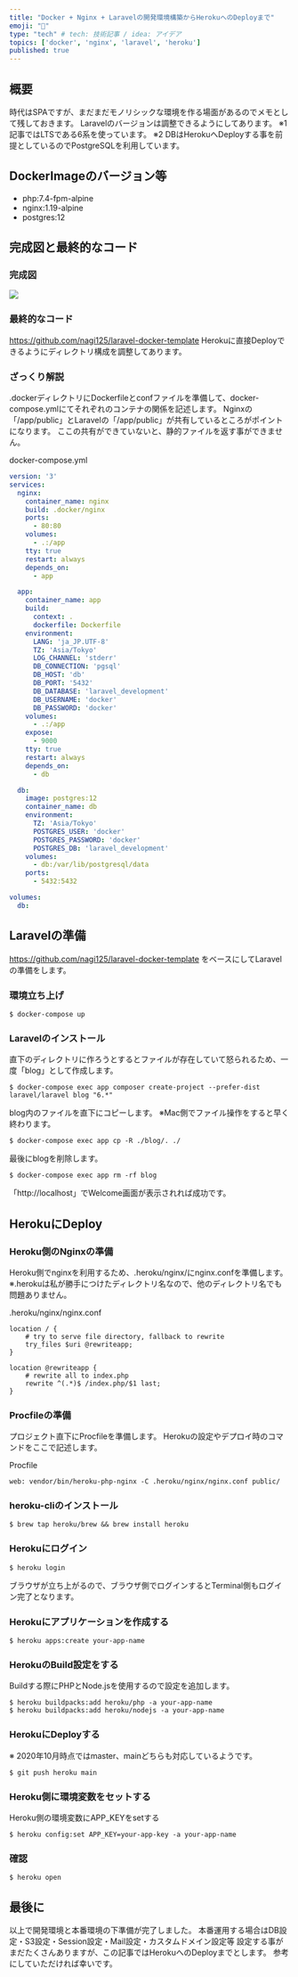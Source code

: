 ```yaml
---
title: "Docker + Nginx + Laravelの開発環境構築からHerokuへのDeployまで"
emoji: "🐣"
type: "tech" # tech: 技術記事 / idea: アイデア
topics: ['docker', 'nginx', 'laravel', 'heroku'] 
published: true
---
```


## 概要
時代はSPAですが、まだまだモノリシックな環境を作る場面があるのでメモとして残しておきます。
Laravelのバージョンは調整できるようにしてあります。
※1 記事ではLTSである6系を使っています。
※2 DBはHerokuへDeployする事を前提としているのでPostgreSQLを利用しています。

## DockerImageのバージョン等
- php:7.4-fpm-alpine
- nginx:1.19-alpine
- postgres:12

## 完成図と最終的なコード
### 完成図
![](https://storage.googleapis.com/zenn-user-upload/be7jqrvk8tfqugi3qukape8v34wa)

### 最終的なコード
https://github.com/nagi125/laravel-docker-template
Herokuに直接Deployできるようにディレクトリ構成を調整してあります。 

### ざっくり解説
.dockerディレクトリにDockerfileとconfファイルを準備して、docker-compose.ymlにてそれぞれのコンテナの関係を記述します。
Nginxの「/app/public」とLaravelの「/app/public」が共有しているところがポイントになります。
ここの共有ができていないと、静的ファイルを返す事ができません。

docker-compose.yml
```yml
version: '3'
services:
  nginx:
    container_name: nginx
    build: .docker/nginx
    ports:
      - 80:80
    volumes:
      - .:/app
    tty: true
    restart: always
    depends_on:
      - app

  app:
    container_name: app
    build:
      context: .
      dockerfile: Dockerfile
    environment:
      LANG: 'ja_JP.UTF-8'
      TZ: 'Asia/Tokyo'
      LOG_CHANNEL: 'stderr'
      DB_CONNECTION: 'pgsql'
      DB_HOST: 'db'
      DB_PORT: '5432'
      DB_DATABASE: 'laravel_development'
      DB_USERNAME: 'docker'
      DB_PASSWORD: 'docker'
    volumes:
      - .:/app
    expose:
      - 9000
    tty: true
    restart: always
    depends_on:
      - db

  db:
    image: postgres:12
    container_name: db
    environment:
      TZ: 'Asia/Tokyo'
      POSTGRES_USER: 'docker'
      POSTGRES_PASSWORD: 'docker'
      POSTGRES_DB: 'laravel_development'
    volumes:
      - db:/var/lib/postgresql/data
    ports:
      - 5432:5432

volumes:
  db:
```

## Laravelの準備
https://github.com/nagi125/laravel-docker-template
をベースにしてLaravelの準備をします。

### 環境立ち上げ
```
$ docker-compose up
```

### Laravelのインストール
直下のディレクトリに作ろうとするとファイルが存在していて怒られるため、一度「blog」として作成します。
```
$ docker-compose exec app composer create-project --prefer-dist laravel/laravel blog "6.*"
```

blog内のファイルを直下にコピーします。
※Mac側でファイル操作をすると早く終わります。
```
$ docker-compose exec app cp -R ./blog/. ./
```

最後にblogを削除します。
```
$ docker-compose exec app rm -rf blog
```

「http://localhost」でWelcome画面が表示されれば成功です。

## HerokuにDeploy
### Heroku側のNginxの準備
Heroku側でnginxを利用するため、.heroku/nginx/にnginx.confを準備します。
※.herokuは私が勝手につけたディレクトリ名なので、他のディレクトリ名でも問題ありません。

.heroku/nginx/nginx.conf
```
location / {
    # try to serve file directory, fallback to rewrite
    try_files $uri @rewriteapp;
}

location @rewriteapp {
    # rewrite all to index.php
    rewrite ^(.*)$ /index.php/$1 last;
}
```

### Procfileの準備
プロジェクト直下にProcfileを準備します。
Herokuの設定やデプロイ時のコマンドをここで記述します。

Procfile
```
web: vendor/bin/heroku-php-nginx -C .heroku/nginx/nginx.conf public/
```

### heroku-cliのインストール
```
$ brew tap heroku/brew && brew install heroku
```

### Herokuにログイン
```
$ heroku login
```
ブラウザが立ち上がるので、ブラウザ側でログインするとTerminal側もログイン完了となります。

### Herokuにアプリケーションを作成する
```
$ heroku apps:create your-app-name
```

### HerokuのBuild設定をする
Buildする際にPHPとNode.jsを使用するので設定を追加します。
```
$ heroku buildpacks:add heroku/php -a your-app-name
$ heroku buildpacks:add heroku/nodejs -a your-app-name
```

### HerokuにDeployする
※ 2020年10月時点ではmaster、mainどちらも対応しているようです。
```
$ git push heroku main
```

### Heroku側に環境変数をセットする
Heroku側の環境変数にAPP_KEYをsetする
```
$ heroku config:set APP_KEY=your-app-key -a your-app-name
```

### 確認
```
$ heroku open
```

## 最後に
以上で開発環境と本番環境の下準備が完了しました。
本番運用する場合はDB設定・S3設定・Session設定・Mail設定・カスタムドメイン設定等
設定する事がまだたくさんありますが、この記事ではHerokuへのDeployまでとします。
参考にしていただければ幸いです。